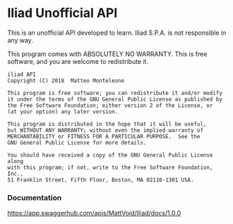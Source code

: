 # Iliad Unofficial API

This is an unofficial API developed to learn. Iliad S.P.A. is not responsible in any way.

This program comes with ABSOLUTELY NO WARRANTY. This is free software, and you are welcome to redistribute it.

```
iliad API
Copyright (C) 2018  Matteo Monteleone

This program is free software; you can redistribute it and/or modify
it under the terms of the GNU General Public License as published by
the Free Software Foundation; either version 2 of the License, or
(at your option) any later version.

This program is distributed in the hope that it will be useful,
but WITHOUT ANY WARRANTY; without even the implied warranty of
MERCHANTABILITY or FITNESS FOR A PARTICULAR PURPOSE.  See the
GNU General Public License for more details.

You should have received a copy of the GNU General Public License along
with this program; if not, write to the Free Software Foundation, Inc.,
51 Franklin Street, Fifth Floor, Boston, MA 02110-1301 USA.
```
### Documentation

https://app.swaggerhub.com/apis/MattVoid/Iliad/docs/1.0.0